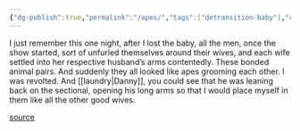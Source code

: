 ```yaml
---
{"dg-publish":true,"permalink":"/apes/","tags":["detransition-baby"],"created":"","updated":""}
---
```


I just remember this one night, after I lost the baby, all the men, once the show started, sort of unfurled themselves around their wives, and each wife settled into her respective husband’s arms contentedly. These bonded animal pairs. And suddenly they all looked like apes grooming each other. I was revolted. And [[laundry\|Danny]], you could see that he was leaning back on the sectional, opening his long arms so that I would place myself in them like all the other good wives.

[source](https://www.goodreads.com/book/show/48890225-detransition-baby)
